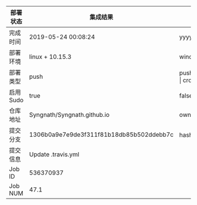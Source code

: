 部署状态 | 集成结果 | 参考值
---|---|---
完成时间 | 2019-05-24 00:08:24 | yyyy-mm-dd hh:mm:ss
部署环境 | linux + 10.15.3 | window \| linux + stable
部署类型 | push | push \| pull_request \| api \| cron
启用Sudo | true | false \| true
仓库地址 | Syngnath/Syngnath.github.io | owner_name/repo_name
提交分支 | 1306b0a9e7e9de3f311f81b18db85b502ddebb7c | hash 16位
提交信息 | Update .travis.yml |
Job ID   | 536370937 |
Job NUM  | 47.1 |

